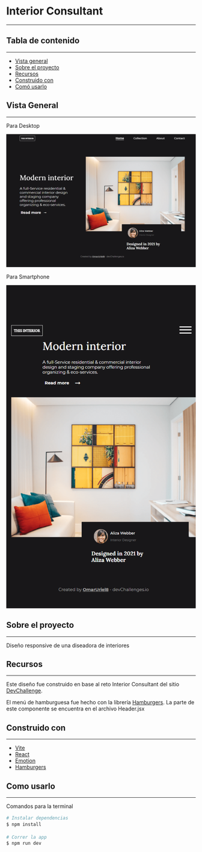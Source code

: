 # Interior Consultant

---

## Tabla de contenido
---

- [Vista general](#vista-general)
- [Sobre el proyecto](#sobre-el-proyecto)
- [Recursos](#recursos)
- [Construido con](#construido-con)
- [Comó usarlo](#como-usarlo)

## Vista General

---

Para Desktop

![](./src/images/screen1.png)


Para Smartphone

![](./src/images/screen2.png)
## Sobre el proyecto

---

Diseño responsive de una diseadora de interiores

## Recursos

---

Este diseño fue construido en base al reto Interior Consultant del sitio [DevChallenge](https://devchallenges.io/challenges/Jymh2b2FyebRTUljkNcb).

El menú de hamburguesa fue hecho con la librería [Hamburgers](https://jonsuh.com/hamburgers/). La parte de este componente se encuentra en el archivo Header.jsx

## Construido con

---

- [Vite](https://vitejs.dev/guide/#scaffolding-your-first-vite-project)
- [React](https://es.reactjs.org/docs/getting-started.html)
- [Emotion](https://emotion.sh/docs/introduction)
- [Hamburgers](https://jonsuh.com/hamburgers/)

## Como usarlo

---

Comandos para la terminal

```bash
# Instalar dependencias
$ npm install

# Correr la app
$ npm run dev
```